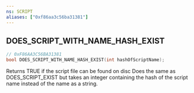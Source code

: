 ```yaml
---
ns: SCRIPT
aliases: ["0xf86aa3c56ba31381"]
---
```

## DOES_SCRIPT_WITH_NAME_HASH_EXIST

```c
// 0xF86AA3C56BA31381
bool DOES_SCRIPT_WITH_NAME_HASH_EXIST(int hashOfScriptName);
```

Returns TRUE if the script file can be found on disc Does the same as DOES_SCRIPT_EXIST but takes an integer containing the hash of the script name instead of the name as a string.

